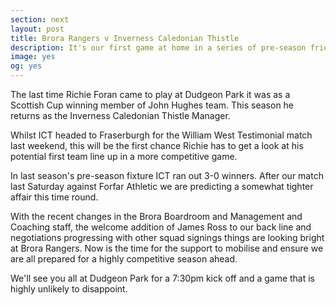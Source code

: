 ```yaml
---
section: next
layout: post
title: Brora Rangers v Inverness Caledonian Thistle
description: It's our first game at home in a series of pre-season friendlies.
image: yes
og: yes
---
```

The last time Richie Foran came to play at Dudgeon Park it was as a Scottish Cup winning member of John Hughes team. This season he returns as the Inverness Caledonian Thistle Manager.

Whilst ICT headed to Fraserburgh for the William West Testimonial match last weekend, this will be the first chance Richie has to get a look at his potential first team line up in a more competitive game.

In last season's pre-season fixture ICT ran out 3-0 winners. After our match last Saturday against Forfar Athletic we are predicting a somewhat tighter affair this time round.

With the recent changes in the Brora Boardroom and Management and Coaching staff, the welcome addition of James Ross to our back line and negotiations progressing with other squad signings things are looking bright at Brora Rangers. Now is the time for the support to mobilise and ensure we are all prepared for a highly competitive season ahead.

We'll see you all at Dudgeon Park for a 7:30pm kick off and a game that is highly unlikely to disappoint.